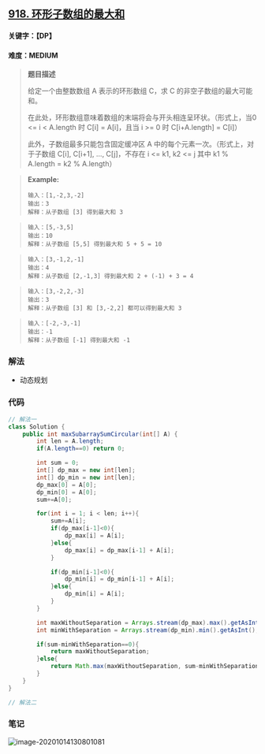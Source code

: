 ## [918. 环形子数组的最大和](https://leetcode-cn.com/problems/maximum-sum-circular-subarray/)

#### 关键字：【DP】

#### 难度：MEDIUM

> **题目描述**
>
> 给定一个由整数数组 A 表示的环形数组 C，求 C 的非空子数组的最大可能和。
>
> 在此处，环形数组意味着数组的末端将会与开头相连呈环状。（形式上，当0 <= i < A.length 时 C[i] = A[i]，且当 i >= 0 时 C[i+A.length] = C[i]）
>
> 此外，子数组最多只能包含固定缓冲区 A 中的每个元素一次。（形式上，对于子数组 C[i], C[i+1], ..., C[j]，不存在 i <= k1, k2 <= j 其中 k1 % A.length = k2 % A.length）

> 
>
> **Example:**
>
> ```
> 输入：[1,-2,3,-2]
> 输出：3
> 解释：从子数组 [3] 得到最大和 3
> ```

> ```
> 输入：[5,-3,5]
> 输出：10
> 解释：从子数组 [5,5] 得到最大和 5 + 5 = 10
> ```

> ```
> 输入：[3,-1,2,-1]
> 输出：4
> 解释：从子数组 [2,-1,3] 得到最大和 2 + (-1) + 3 = 4
> ```

> ```
> 输入：[3,-2,2,-3]
> 输出：3
> 解释：从子数组 [3] 和 [3,-2,2] 都可以得到最大和 3
> ```

> ```
> 输入：[-2,-3,-1]
> 输出：-1
> 解释：从子数组 [-1] 得到最大和 -1
> ```

### 解法

- 动态规划

### 代码

```java
// 解法一
class Solution {
    public int maxSubarraySumCircular(int[] A) {
        int len = A.length;
        if(A.length==0) return 0;

        int sum = 0;
        int[] dp_max = new int[len];
        int[] dp_min = new int[len];
        dp_max[0] = A[0];
        dp_min[0] = A[0];
        sum+=A[0];

        for(int i = 1; i < len; i++){
            sum+=A[i];
            if(dp_max[i-1]<0){
                dp_max[i] = A[i];
            }else{
                dp_max[i] = dp_max[i-1] + A[i];
            }

            if(dp_min[i-1]<0){
                dp_min[i] = dp_min[i-1] + A[i];
            }else{
                dp_min[i] = A[i];
            }
        }

        int maxWithoutSeparation = Arrays.stream(dp_max).max().getAsInt();
        int minWithSeparation = Arrays.stream(dp_min).min().getAsInt();

        if(sum-minWithSeparation==0){
            return maxWithoutSeparation;
        }else{
            return Math.max(maxWithoutSeparation, sum-minWithSeparation);
        }
    }
}
```

```java
// 解法二

```



### 笔记

![image-20201014130801081](https://i.loli.net/2020/10/14/XhBxCZc1T94oaw6.png)